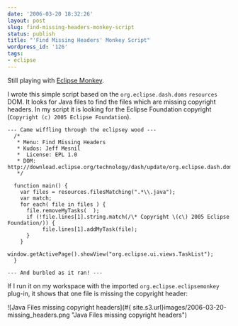 ```yaml
---
date: '2006-03-20 18:32:26'
layout: post
slug: find-missing-headers-monkey-script
status: publish
title: "'Find Missing Headers' Monkey Script"
wordpress_id: '126'
tags:
- eclipse
---
```


Still playing with [Eclipse Monkey](http://eclipse.org/dash).

I wrote this simple script based on the `org.eclipse.dash.doms` `resources` DOM. It looks for Java files
to find the files which are missing copyright headers.
In my script it is looking for the Eclipse Foundation copyright (`Copyright (c) 2005 Eclipse Foundation`).

<pre><code class='javascript'>--- Came wiffling through the eclipsey wood ---
  /*
   * Menu: Find Missing Headers
   * Kudos: Jeff Mesnil
   *  License: EPL 1.0
   * DOM: http://download.eclipse.org/technology/dash/update/org.eclipse.dash.doms
   */
    
  function main() {
    var files = resources.filesMatching(".*\\.java");
    var match;
    for each( file in files ) { 
      file.removeMyTasks(  );
      if (!file.lines[1].string.match(/\* Copyright \(c\) 2005 Eclipse Foundation/)) {
           file.lines[1].addMyTask(file);
      }
    }
      window.getActivePage().showView("org.eclipse.ui.views.TaskList");
  }

--- And burbled as it ran! ---
</code></pre>

If I run it on my workspace with the imported `org.eclipse.eclipsemonkey` plug-in, it shows that one
file is missing the copyright header:

![Java Files missing copyright headers](#{ site.s3.url}images/2006-03-20-missing_headers.png "Java Files missing copyright headers")

